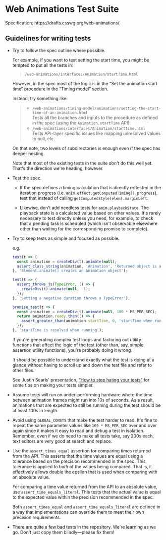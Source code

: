 Web Animations Test Suite
=========================

Specification: https://drafts.csswg.org/web-animations/


Guidelines for writing tests
----------------------------

*   Try to follow the spec outline where possible.

    For example, if you want to test setting the start time, you might be
    tempted to put all the tests in:

    > `/web-animations/interfaces/Animation/startTime.html`

    However, in the spec most of the logic is in the &ldquo;Set the animation
    start time&ldquo; procedure in the &ldquo;Timing model&rdquo; section.

    Instead, try something like:

    > *   `/web-animations/timing-model/animations/setting-the-start-time-of-an-animation.html`<br>
    >     Tests all the branches and inputs to the procedure as defined in the
    >     spec (using the `Animation.startTime` API).
    > *   `/web-animations/interfaces/Animation/startTime.html`<br>
    >     Tests API-layer specific issues like mapping unresolved values to
    >      null, etc.

    On that note, two levels of subdirectories is enough even if the spec has
    deeper nesting.

    Note that most of the existing tests in the suite _don't_ do this well yet.
    That's the direction we're heading, however.

*   Test the spec.

    *   If the spec defines a timing calculation that is directly
        reflected in the iteration progress
        (i.e. `anim.effect.getComputedTiming().progress`), test that instead
        of calling `getComputedStyle(elem).marginLeft`.

    *   Likewise, don't add needless tests for `anim.playbackState`.
        The playback state is a calculated value based on other values.
        It's rarely necessary to test directly unless you need, for example,
        to check that a pending task is scheduled (which isn't observable
        elsewhere other than waiting for the corresponding promise to
        complete).

*   Try to keep tests as simple and focused as possible.

    e.g.

      ```javascript
      test(t => {
        const animation = createDiv(t).animate(null);
        assert_class_string(animation, 'Animation', 'Returned object is an Animation');
      }, 'Element.animate() creates an Animation object');
      ```

      ```javascript
      test(t => {
        assert_throws_js(TypeError, () => {
          createDiv(t).animate(null, -1);
        });
      }, 'Setting a negative duration throws a TypeError');
      ```

      ```javascript
      promise_test(t => {
        const animation = createDiv(t).animate(null, 100 * MS_PER_SEC);
        return animation.ready.then(() => {
          assert_greater_than(animation.startTime, 0, 'startTime when running');
        });
      }, 'startTime is resolved when running');
      ```

    If you're generating complex test loops and factoring out utility functions
    that affect the logic of the test (other than, say, simple assertion utility
    functions), you're probably doing it wrong.

    It should be possible to understand exactly what the test is doing at a
    glance without having to scroll up and down the test file and refer to
    other files.

    See Justin Searls' presentation, [&ldquo;How to stop hating your
    tests&rdquo;](http://blog.testdouble.com/posts/2015-11-16-how-to-stop-hating-your-tests.html)
    for some tips on making your tests simpler.

*   Assume tests will run on under-performing hardware where the time between
    animation frames might run into 10s of seconds.
    As a result, animations that are expected to still be running during
    the test should be at least 100s in length.

*   Avoid using `GLOBAL_CONSTS` that make the test harder to read.
    It's fine to repeat the same parameter values like `100 * MS_PER_SEC`
    over and over again since it makes it easy to read and debug a test in
    isolation.
    Remember, even if we do need to make all tests take, say 200s each, text
    editors are very good at search and replace.

*   Use the `assert_times_equal` assertion for comparing times returned from
    the API. This asserts that the time values are equal using a tolerance
    based on the precision recommended in the spec. This tolerance is applied
    to *both* of the values being compared. That is, it effectively allows
    double the epsilon that is used when comparing with an absolute value.

    For comparing a time value returned from the API to an absolute value, use
    `assert_time_equals_literal`. This tests that the actual value is equal to
    the expected value within the precision recommended in the spec.

    Both `assert_times_equal` and `assert_time_equals_literal` are defined in a
    way that implementations can override them to meet their own precision
    requirements.

*   There are quite a few bad tests in the repository. We're learning as
    we go. Don't just copy them blindly&mdash;please fix them!
